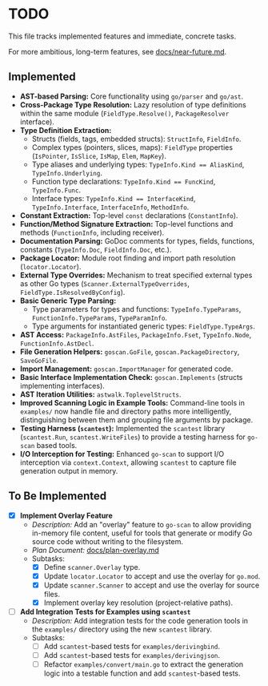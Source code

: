 # TODO

This file tracks implemented features and immediate, concrete tasks.

For more ambitious, long-term features, see [docs/near-future.md](./docs/near-future.md).

## Implemented

-   **AST-based Parsing:** Core functionality using `go/parser` and `go/ast`.
-   **Cross-Package Type Resolution:** Lazy resolution of type definitions within the same module (`FieldType.Resolve()`, `PackageResolver` interface).
-   **Type Definition Extraction:**
    -   Structs (fields, tags, embedded structs): `StructInfo`, `FieldInfo`.
    -   Complex types (pointers, slices, maps): `FieldType` properties (`IsPointer`, `IsSlice`, `IsMap`, `Elem`, `MapKey`).
    -   Type aliases and underlying types: `TypeInfo.Kind == AliasKind`, `TypeInfo.Underlying`.
    -   Function type declarations: `TypeInfo.Kind == FuncKind`, `TypeInfo.Func`.
    -   Interface types: `TypeInfo.Kind == InterfaceKind`, `TypeInfo.Interface`, `InterfaceInfo`, `MethodInfo`.
-   **Constant Extraction:** Top-level `const` declarations (`ConstantInfo`).
-   **Function/Method Signature Extraction:** Top-level functions and methods (`FunctionInfo`, including receiver).
-   **Documentation Parsing:** GoDoc comments for types, fields, functions, constants (`TypeInfo.Doc`, `FieldInfo.Doc`, etc.).
-   **Package Locator:** Module root finding and import path resolution (`locator.Locator`).
-   **External Type Overrides:** Mechanism to treat specified external types as other Go types (`Scanner.ExternalTypeOverrides`, `FieldType.IsResolvedByConfig`).
-   **Basic Generic Type Parsing:**
    -   Type parameters for types and functions: `TypeInfo.TypeParams`, `FunctionInfo.TypeParams`, `TypeParamInfo`.
    -   Type arguments for instantiated generic types: `FieldType.TypeArgs`.
-   **AST Access:** `PackageInfo.AstFiles`, `PackageInfo.Fset`, `TypeInfo.Node`, `FunctionInfo.AstDecl`.
-   **File Generation Helpers:** `goscan.GoFile`, `goscan.PackageDirectory`, `SaveGoFile`.
-   **Import Management:** `goscan.ImportManager` for generated code.
-   **Basic Interface Implementation Check:** `goscan.Implements` (structs implementing interfaces).
-   **AST Iteration Utilities:** `astwalk.ToplevelStructs`.
-   **Improved Scanning Logic in Example Tools:** Command-line tools in `examples/` now handle file and directory paths more intelligently, distinguishing between them and grouping file arguments by package.
-   **Testing Harness (`scantest`):** Implemented the `scantest` library (`scantest.Run`, `scantest.WriteFiles`) to provide a testing harness for `go-scan` based tools.
-   **I/O Interception for Testing:** Enhanced `go-scan` to support I/O interception via `context.Context`, allowing `scantest` to capture file generation output in memory.

## To Be Implemented

- [x] **Implement Overlay Feature**
  - *Description:* Add an "overlay" feature to `go-scan` to allow providing in-memory file content, useful for tools that generate or modify Go source code without writing to the filesystem.
  - *Plan Document:* [docs/plan-overlay.md](./docs/plan-overlay.md)
  - Subtasks:
    - [x] Define `scanner.Overlay` type.
    - [x] Update `locator.Locator` to accept and use the overlay for `go.mod`.
    - [x] Update `scanner.Scanner` to accept and use the overlay for source files.
    - [x] Implement overlay key resolution (project-relative paths).

- [ ] **Add Integration Tests for Examples using `scantest`**
  - *Description:* Add integration tests for the code generation tools in the `examples/` directory using the new `scantest` library.
  - Subtasks:
    - [ ] Add `scantest`-based tests for `examples/derivingbind`.
    - [ ] Add `scantest`-based tests for `examples/derivingjson`.
    - [ ] Refactor `examples/convert/main.go` to extract the generation logic into a testable function and add `scantest`-based tests.
